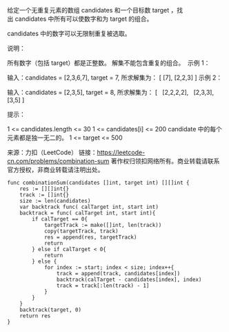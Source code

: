
给定一个无重复元素的数组 candidates 和一个目标数 target ，找出 candidates 中所有可以使数字和为 target 的组合。

candidates 中的数字可以无限制重复被选取。

说明：

所有数字（包括 target）都是正整数。
解集不能包含重复的组合。 
示例 1：

输入：candidates = [2,3,6,7], target = 7,
所求解集为：
[
  [7],
  [2,2,3]
]
示例 2：

输入：candidates = [2,3,5], target = 8,
所求解集为：
[
  [2,2,2,2],
  [2,3,3],
  [3,5]
]
 

提示：

1 <= candidates.length <= 30
1 <= candidates[i] <= 200
candidate 中的每个元素都是独一无二的。
1 <= target <= 500

来源：力扣（LeetCode）
链接：https://leetcode-cn.com/problems/combination-sum
著作权归领扣网络所有。商业转载请联系官方授权，非商业转载请注明出处。

```golang
func combinationSum(candidates []int, target int) [][]int {
    res := [][]int{}
    track := []int{}
    size := len(candidates)
    var backtrack func( calTarget int, start int)
    backtrack = func( calTarget int, start int){
        if calTarget == 0{
            targetTrack := make([]int, len(track))
            copy(targetTrack, track)
            res = append(res, targetTrack)
            return
        } else if calTarget < 0{
            return
        } else {
            for index := start; index < size; index++{
                track = append(track, candidates[index])
                backtrack(calTarget - candidates[index], index)
                track = track[:len(track) - 1]
            }
        }
    }
    backtrack(target, 0)
    return res
}
```